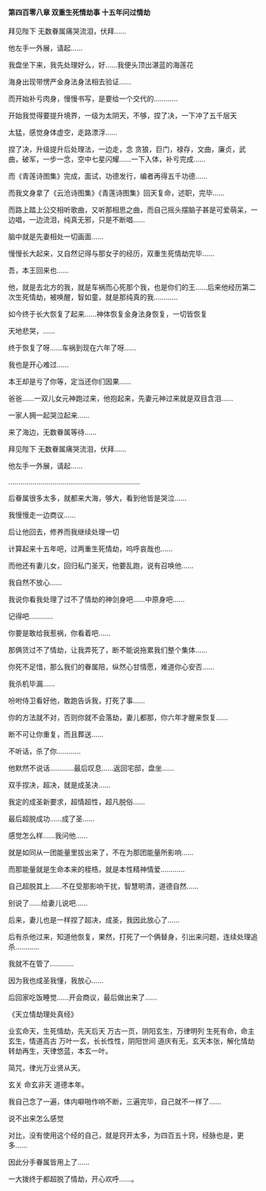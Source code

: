 #### 第四百零八章 双重生死情劫事 十五年问过情劫


拜见陛下
无数眷属痛哭流泪，伏拜……

他左手一外展，请起……

我盘坐下来，我先处理好么，好……我便头顶出湛蓝的海莲花

海身出现带愣严金身法身法相去验证……

而开始补亏肉身，慢慢书写，是要给一个交代的…………

开始我觉得要提升境界，一级为太阴天，不够，捏了决，一下冲了五千层天

太猛，感觉身体虚空，走路漂浮……

捏了决，升级提升后处理法，一边走，念
贪狼，巨门，禄存，文曲，廉贞，武曲，破军，一步一念，空中七星闪耀……一下入体，补亏完成……

而《青莲诗图集》完成，面试，功德发行，编者再得五千功德……

而我文身拿了《云沧诗图集》《青莲诗图集》回天复命，述职，完毕……

而路上踏上公交相听歌曲，又听那相思之曲，而自己摇头摆脑子甚是可爱萌呆，一边唱，一边流泪，纯真无邪，只是不断唱……

脑中就是先妻相处一切画面……

慢慢长大起来，又自然记得与那女子的经历，双重生死情劫完毕……

吾，本王回来也……

他，就是去北方的我，就是车祸而心死那个我，也是你们的王……后来他经历第二次生死情劫，被唤醒，智如童，就是那纯真的我…………

如今终于长大恢复了起来……神体恢复金身法身恢复，一切皆恢复

天地悲哭，……


终于恢复了呀……车祸到现在六年了呀……

我也是开心难过……

本王却是亏了你等，定当还你们因果……

爸爸……一双儿女元神跑过来，他抱起来，先妻元神过来就是双目含泪……

一家人拥一起哭泣起来……

来了海边，无数眷属等待……

拜见陛下
无数眷属痛哭流泪，伏拜……

他左手一外展，请起……

…………………………………………………………

后眷属很多太多，就都来大海，够大，看到他皆是哭泣……

我慢慢走一边商议……

后让他回去，修养而我继续处理一切

计算起来十五年吧，过两重生死情劫，呜呼哀哉也……

而他还有妻儿女，回归私门圣天，他要乱跑，说有召唤他……

我自然不放心……

我说你看我处理了过不了情劫的神剑身吧……中原身吧……

记得吧…………

你要是敢给我惹祸，你看着吧……

那俩货过不了情劫，让我弄死了，断不能说拖累我们整个集体……

你死不足惜，那么我们的眷属陪，纵然心甘情愿，难道你心安否……

我杀机毕漏……

吩咐侍卫看好他，敢跑告诉我，打死了事……

你的方法就不对，否则你就不会落劫，妻儿都那，你六年才醒来恢复……

断不可让你重复，而且葬送……

不听话，杀了你…………

他默然不说话…………最后叹息……返回宅邸，盘坐……

双手捏决，超决，就是成圣决……

我定的成圣新要求，超情超性，超凡脱俗……

最后超脱成功……成了圣……

感觉怎么样……我问他……

就是如同从一团能量里拔出来了，不在为那团能量所影响……

而那能量就是生命本来的桎梏，就是本性精神情爱…………

自己超脱其上……不在受那影响干扰，智慧明清，道德自然……

别说了……给妻儿说吧……

后来，妻儿也是一样捏了超决，成圣，我因此放心了……

后有杀他过来，知道他恢复，果然，打死了一个俩替身，引出来问题，连续处理追杀…………

我就不在管了…………

因为我也成圣我懂，我放心……

后回家吃饭睡觉……开会商议，最后做出来了……


《天立情劫理处真经》

业玄命天，生死情劫，先天后天
万古一页，阴阳玄生，万律明列
生死有命，命主玄生，情道高古
万叶一玄，长长性性，阴阳世间
道庆有无，玄天本张，解化情劫
转劫再生，天律悠蓝，本玄一叶。

简咒，律光万业贤从天。

玄关
命玄非天
道德本年。

我自己念了一遍，体内噼啪作响不断，三遍完毕，自己就不一样了……

说不出来怎么感觉

对比，没有使用这个经的自己，就是窍开太多，为四百五十窍，经脉也是，更多……

因此分手眷属皆用上了……

一大拨终于都超脱了情劫，开心欢呼……。

